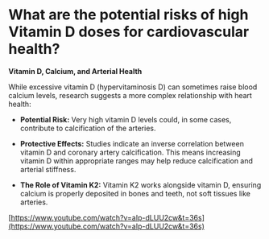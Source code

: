 # What are the potential risks of high Vitamin D doses for cardiovascular health?

**Vitamin D, Calcium, and Arterial Health**

While excessive vitamin D (hypervitaminosis D) can sometimes raise blood calcium levels, research suggests a more complex relationship with heart health:

- **Potential Risk:** Very high vitamin D levels could, in some cases, contribute to calcification of the arteries.

- **Protective Effects:** Studies indicate an inverse correlation between vitamin D and coronary artery calcification. This means increasing vitamin D within appropriate ranges may help reduce calcification and arterial stiffness.

- **The Role of Vitamin K2:** Vitamin K2 works alongside vitamin D, ensuring calcium is properly deposited in bones and teeth, not soft tissues like arteries.

[https://www.youtube.com/watch?v=aIp-dLUU2cw&t=36s](https://www.youtube.com/watch?v=aIp-dLUU2cw&t=36s)